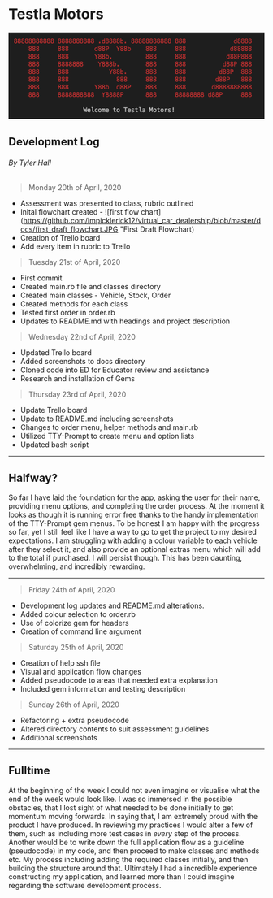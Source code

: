 # Testla Motors

![testla logo](docs/testla_logo.png "Testla Logo")

## Development Log

###### By Tyler Hall

> Monday 20th of April, 2020

- Assessment was presented to class, rubric outlined
- Inital flowchart created - ![first flow chart](https://github.com/Impicklerick12/virtual_car_dealership/blob/master/docs/first_draft_flowchart.JPG "First Draft Flowchart)
- Creation of Trello board
- Add every item in rubric to Trello

> Tuesday 21st of April, 2020

- First commit
- Created main.rb file and classes directory
- Created main classes - Vehicle, Stock, Order
- Created methods for each class
- Tested first order in order.rb
- Updates to README.md with headings and project description

> Wednesday 22nd of April, 2020

- Updated Trello board
- Added screenshots to docs directory
- Cloned code into ED for Educator review and assistance
- Research and installation of Gems

> Thursday 23rd of April, 2020

- Update Trello board
- Update to README.md including screenshots
- Changes to order menu, helper methods and main.rb
- Utilized TTY-Prompt to create menu and option lists
- Updated bash script

-----
## Halfway? 

So far I have laid the foundation for the app, asking the user for their name, providing menu options, and completing the order process. At the moment it looks as though it is running error free thanks to the handy implementation of the TTY-Prompt gem menus. To be honest I am happy with the progress so far, yet I still feel like I have a way to go to get the project to my desired expectations. I am struggling with adding a colour variable to each vehicle after they select it, and also provide an optional extras menu which will add to the total if purchased. I will persist though. This has been daunting, overwhelming, and incredibly rewarding.

-----

> Friday 24th of April, 2020

- Development log updates and README.md alterations.
- Added colour selection to order.rb
- Use of colorize gem for headers
- Creation of command line argument

> Saturday 25th of April, 2020

- Creation of help ssh file
- Visual and application flow changes
- Added pseudocode to areas that needed extra explanation
- Included gem information and testing description

> Sunday 26th of April, 2020

- Refactoring + extra pseudocode
- Altered directory contents to suit assessment guidelines
- Additional screenshots

-----

## Fulltime

At the beginning of the week I could not even imagine or visualise what the end of the week would look like. I was so immersed in the possible obstacles, that I lost sight of what needed to be done initially to get momentum moving forwards. In saying that, I am extremely proud with the product I have produced. In reviewing my practices I would alter a few of them, such as including more test cases in *every* step of the process. Another would be to write down the full application flow as a guideline (pseudocode) in my code, and then proceed to make classes and methods etc. My process including adding the required classes initially, and then building the structure around that. Ultimately I had a incredible experience constructing my application, and learned more than I could imagine regarding the software development process.